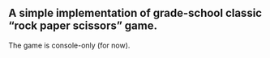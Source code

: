 ## A simple implementation of grade-school classic “rock paper scissors” game.

The game is console-only (for now).
